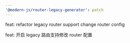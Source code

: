 ```yaml
---
'@modern-js/router-legacy-generator': patch
---
```


feat: refactor legacy router support change router config

feat: 开启 legacy 路由支持修改 router 配置
